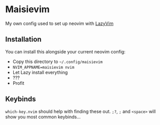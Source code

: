 # Maisievim

My own config used to set up neovim with [LazyVim](https://www.lazyvim.org/)

## Installation

You can install this alongside your current neovim config:

* Copy this directory to `~/.config/maisievim`
* `NVIM_APPNAME=maisievim nvim`
* Let Lazy install everything
* ???
* Profit

## Keybinds

`which-key.nvim` should help with finding these out. `;?`, `;` and `<space>`
will show you most common keybinds...
